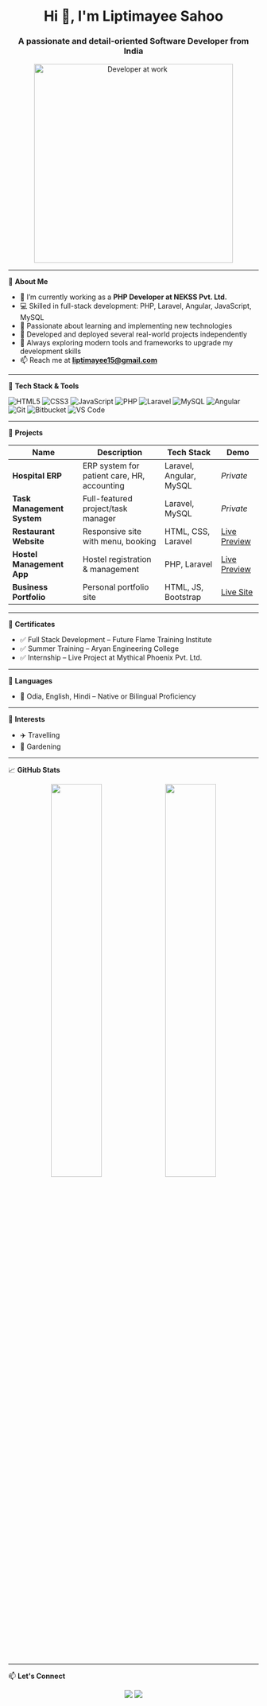 <h1 align="center">Hi 👋, I'm Liptimayee Sahoo</h1>
<h3 align="center">A passionate and detail-oriented Software Developer from India</h3>

<p align="center">
  <img src="https://camo.githubusercontent.com/5bf0da46c5398f75e2ec953592c02afcf69379dcdb12a0c2922654a57b51fce2/68747470733a2f2f63646e2e6472696262626c652e636f6d2f75736572732f313336343032392f73637265656e73686f74732f31363039333236382f6d656469612f36386538326137666234393034363134613930363664366235343063313462322e676966" width="400" alt="Developer at work"/>
</p>


---

🌟 **About Me**

- 🔭 I’m currently working as a **PHP Developer at NEKSS Pvt. Ltd.**
- 💻 Skilled in full-stack development: PHP, Laravel, Angular, JavaScript, MySQL
- 🧠 Passionate about learning and implementing new technologies
- 🚀 Developed and deployed several real-world projects independently
- 🌱 Always exploring modern tools and frameworks to upgrade my development skills
- 📫 Reach me at **liptimayee15@gmail.com**

---

🔧 **Tech Stack & Tools**

![HTML5](https://img.shields.io/badge/HTML5-E34F26?style=flat-square&logo=html5&logoColor=white)
![CSS3](https://img.shields.io/badge/CSS3-1572B6?style=flat-square&logo=css3&logoColor=white)
![JavaScript](https://img.shields.io/badge/JavaScript-F7DF1E?style=flat-square&logo=javascript&logoColor=black)
![PHP](https://img.shields.io/badge/PHP-777BB4?style=flat-square&logo=php&logoColor=white)
![Laravel](https://img.shields.io/badge/Laravel-F72C1F?style=flat-square&logo=laravel&logoColor=white)
![MySQL](https://img.shields.io/badge/MySQL-005C84?style=flat-square&logo=mysql&logoColor=white)
![Angular](https://img.shields.io/badge/Angular-DD0031?style=flat-square&logo=angular&logoColor=white)
![Git](https://img.shields.io/badge/Git-F05032?style=flat-square&logo=git&logoColor=white)
![Bitbucket](https://img.shields.io/badge/Bitbucket-0052CC?style=flat-square&logo=bitbucket&logoColor=white)
![VS Code](https://img.shields.io/badge/VS_Code-007ACC?style=flat-square&logo=visual-studio-code&logoColor=white)

---

📂 **Projects**

| Name | Description | Tech Stack | Demo |
|------|-------------|------------|------|
| **Hospital ERP** | ERP system for patient care, HR, accounting | Laravel, Angular, MySQL | _Private_ |
| **Task Management System** | Full-featured project/task manager | Laravel, MySQL | _Private_ |
| **Restaurant Website** | Responsive site with menu, booking | HTML, CSS, Laravel | [Live Preview](https://github.com/liptimayee15/restaurant-project) |
| **Hostel Management App** | Hostel registration & management | PHP, Laravel | [Live Preview](https://github.com/liptimayee15/hostel-management) |
| **Business Portfolio** | Personal portfolio site | HTML, JS, Bootstrap | [Live Site](https://liptimayee15.github.io/my_porto.github.io/) |

---

📜 **Certificates**

- ✅ Full Stack Development – Future Flame Training Institute  
- ✅ Summer Training – Aryan Engineering College  
- ✅ Internship – Live Project at Mythical Phoenix Pvt. Ltd.

---

💬 **Languages**

- 💬 Odia, English, Hindi – Native or Bilingual Proficiency

---

🎯 **Interests**

- ✈️ Travelling  
- 🌱 Gardening  

---

📈 **GitHub Stats**

<p align="center">
  <img src="https://github-readme-stats.vercel.app/api?username=liptimayee15&show_icons=true&theme=radical" width="45%"/>
  <img src="https://github-readme-streak-stats.herokuapp.com/?user=liptimayee15&theme=radical" width="45%"/>
</p>

---

📫 **Let's Connect**

<p align="center">
  <a href="https://linkedin.com/in/liptimayee-sahoo-647231207"><img src="https://img.shields.io/badge/LinkedIn-Connect-blue?style=for-the-badge&logo=linkedin" /></a>
  <a href="mailto:liptimayee15@gmail.com"><img src="https://img.shields.io/badge/Email-Me-red?style=for-the-badge&logo=gmail" /></a>
</p>
